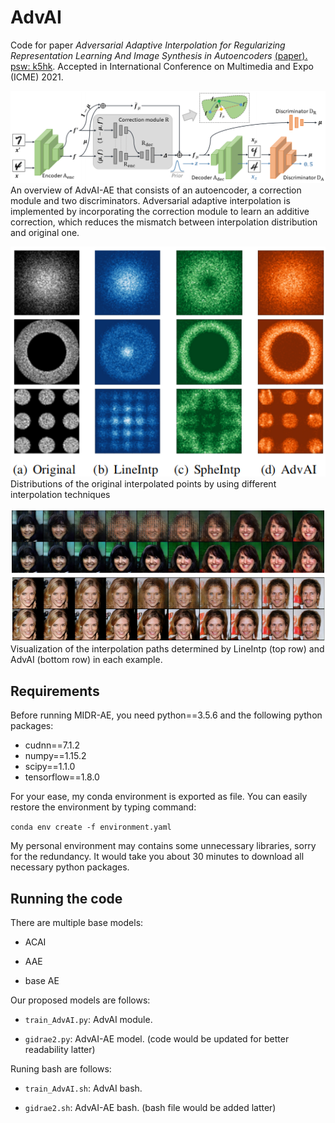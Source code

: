 # AdvAI
Code for paper *Adversarial Adaptive Interpolation for Regularizing Representation
Learning And Image Synthesis in Autoencoders* [(paper). psw: k5hk](https://pan.baidu.com/s/1gKmAT9ee0I6Yqm4hFlqnJg). Accepted in International Conference on Multimedia and Expo (ICME) 2021.  

![AdvAV](image/model.png) An overview of AdvAI-AE that consists of an autoencoder, 
a correction module and two discriminators. Adversarial adaptive interpolation is 
implemented by incorporating the correction module to learn an additive correction,
which reduces the mismatch between interpolation distribution and original one. 

![distribution of AdvAV](image/advai_dist.png)
Distributions of the original 
interpolated points by using different interpolation techniques

![interpolation of AdvAV](image/advai_interp.png) Visualization of the interpolation paths determined by
LineIntp (top row) and AdvAI (bottom row) in each example. 

## Requirements
Before running MIDR-AE, you need python==3.5.6 and the following python packages:

+ cudnn==7.1.2
+ numpy==1.15.2
+ scipy==1.1.0
+ tensorflow==1.8.0

For your ease, my conda environment is exported as file. You can easily restore the environment by typing command:

`conda env create -f environment.yaml`

My personal environment may contains some unnecessary libraries, sorry for the redundancy. It would take you about 30 minutes to download all necessary python packages.

## Running the code

There are multiple base models:

+ ACAI

+ AAE

+ base AE

Our proposed models are follows: 

+ `train_AdvAI.py`: AdvAI module.

+ `gidrae2.py`: AdvAI-AE model. (code would be updated for better readability latter)

Runing bash are follows: 

+ `train_AdvAI.sh`: AdvAI bash. 

+ `gidrae2.sh`: AdvAI-AE bash. (bash file would be added latter)


